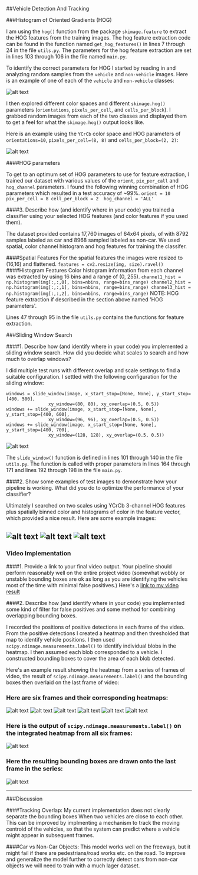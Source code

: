 ##Vehicle Detection And Tracking

[//]: # (Image References)
[image1]:  ./output_images/1_car_noncar.png
[image2]:  ./output_images/2_hog_car_noncar.png
[image3]:  ./output_images/3_detection.png
[image4]:  ./output_images/4_detection.png
[image5]:  ./output_images/5_detection.png
[image6]:  ./output_images/heat_1.png
[image7]:  ./output_images/heat_2.png
[image8]:  ./output_images/heat_3.png
[image9]:  ./output_images/heat_4.png
[image10]: ./output_images/heat_5.png
[image11]: ./output_images/heat_6.png
[image12]: ./output_images/heat_cars.png
[image13]: ./output_images/heat_boxes.png
[image14]: ./output_images/windows.png
[video1]:  ./project_video_out.mp4

###Histogram of Oriented Gradients (HOG)

I am using the `hog()` function from the package `skimage.feature` to extract the HOG features from the training images. The  hog feature extraction code can be found in the function named `get_hog_features()` in lines 7 through 24 in the file `utils.py`. The parameters for the hog feature extraction are set in lines 103 through 106 in the file named `main.py`.

To identify the correct parameters for HOG I started by reading in and analyzing random samples from the `vehicle` and `non-vehicle` images.  Here is an example of one of each of the `vehicle` and `non-vehicle` classes:

![alt text][image1]

I then explored different color spaces and different `skimage.hog()` parameters (`orientations`, `pixels_per_cell`, and `cells_per_block`).  I grabbed random images from each of the two classes and displayed them to get a feel for what the `skimage.hog()` output looks like.

Here is an example using the `YCrCb` color space and HOG parameters of `orientations=10`, `pixels_per_cell=(8, 8)` and `cells_per_block=(2, 2)`:

![alt text][image2]

####HOG parameters

To get to an optimum set of HOG parameters to use for feature extraction, I trained our dataset with various values of the `orient`, `pix_per_call` and `hog_channel` parameters. I found the following winning combination of HOG parameters which resulted in a test accuracy of ~99%.
`
orient = 10 
pix_per_cell = 8
cell_per_block = 2 
hog_channel = 'ALL'
`

####3. Describe how (and identify where in your code) you trained a classifier using your selected HOG features (and color features if you used them).

The dataset provided contains 17,760 images of 64x64 pixels, of with 8792 samples labeled as car and 8968 sampled labeled as non-car. We used spatial, color channel histogram and hog features for training the classifer.

####Spatial Features
For the spatial features the images were resized to (16,16) and flattened.
`features = cv2.resize(img, size).ravel()`
####Histogram Features
Color histogram information from each channel was extracted by using 16 bins and a range of (0, 255).
`
 channel1_hist = np.histogram(img[:,:,0], bins=nbins, range=bins_range)
 channel2_hist = np.histogram(img[:,:,1], bins=nbins, range=bins_range)
 channel3_hist = np.histogram(img[:,:,2], bins=nbins, range=bins_range)
`
NOTE: HOG feature extraction if described in the section above named 'HOG parameters'.

Lines 47 through 95 in the file `utils.py` contains the functions for feature extraction. 

###Sliding Window Search

####1. Describe how (and identify where in your code) you implemented a sliding window search.  How did you decide what scales to search and how much to overlap windows?

I did multiple test runs with different overlap and scale settings to find a suitable configuration. I settled with the following configuration for the sliding window:
    
    windows = slide_window(image, x_start_stop=[None, None], y_start_stop=[400, 500],
                    xy_window=(80, 80), xy_overlap=(0.5, 0.5))
    windows += slide_window(image, x_start_stop=[None, None], y_start_stop=[400, 600],
                    xy_window=(96, 96), xy_overlap=(0.5, 0.5))
    windows += slide_window(image, x_start_stop=[None, None], y_start_stop=[400, 700],
                    xy_window=(128, 128), xy_overlap=(0.5, 0.5))

![alt text][image14]

The `slide_window()` function is defined in lines 101 through 140 in the file `utils.py`. The function is called with proper parameters in lines 164 through 171 and lines 192 through 198 in the file `main.py`.

####2. Show some examples of test images to demonstrate how your pipeline is working.  What did you do to optimize the performance of your classifier?

Ultimately I searched on two scales using YCrCb 3-channel HOG features plus spatially binned color and histograms of color in the feature vector, which provided a nice result.  Here are some example images:

![alt text][image3]
![alt text][image4]
![alt text][image5]
---

### Video Implementation

####1. Provide a link to your final video output.  Your pipeline should perform reasonably well on the entire project video (somewhat wobbly or unstable bounding boxes are ok as long as you are identifying the vehicles most of the time with minimal false positives.)
Here's a [link to my video result](./project_video_out.mp4)


####2. Describe how (and identify where in your code) you implemented some kind of filter for false positives and some method for combining overlapping bounding boxes.

I recorded the positions of positive detections in each frame of the video.  From the positive detections I created a heatmap and then thresholded that map to identify vehicle positions.  I then used `scipy.ndimage.measurements.label()` to identify individual blobs in the heatmap.  I then assumed each blob corresponded to a vehicle.  I constructed bounding boxes to cover the area of each blob detected.  

Here's an example result showing the heatmap from a series of frames of video, the result of `scipy.ndimage.measurements.label()` and the bounding boxes then overlaid on the last frame of video:

### Here are six frames and their corresponding heatmaps:

![alt text][image6]
![alt text][image7]
![alt text][image8]
![alt text][image9]
![alt text][image10]
![alt text][image11]

### Here is the output of `scipy.ndimage.measurements.label()` on the integrated heatmap from all six frames:
![alt text][image12]

### Here the resulting bounding boxes are drawn onto the last frame in the series:
![alt text][image13]



---

###Discussion

####Tracking Overlap: My current implementation does not clearly separate the bounding boxes When two vehicles are close to each other. This can be improved by implmenting a mechanism to track the moving centroid of the vehicles, so that the system can predict where a vehicle might appear in subsequent frames.

####Car vs Non-Car Objects: This model works well on the freeways, but it might fail if there are pedestrians/road works etc. on the road. To improve and generalize the model further to correctly detect cars from non-car objects we will need to train with a much lager dataset.


